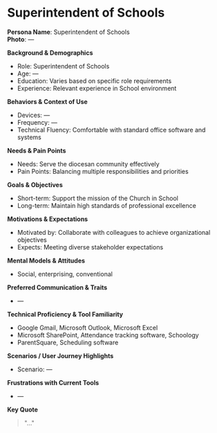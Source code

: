 # Superintendent of Schools

**Persona Name**: Superintendent of Schools  
**Photo**: —  

**Background & Demographics**  
- Role: Superintendent of Schools  
- Age: —  
- Education: Varies based on specific role requirements  
- Experience: Relevant experience in School environment  

**Behaviors & Context of Use**  
- Devices: —  
- Frequency: —  
- Technical Fluency: Comfortable with standard office software and systems  

**Needs & Pain Points**  
- Needs: Serve the diocesan community effectively  
- Pain Points: Balancing multiple responsibilities and priorities  

**Goals & Objectives**  
- Short-term: Support the mission of the Church in School  
- Long-term: Maintain high standards of professional excellence  

**Motivations & Expectations**  
- Motivated by: Collaborate with colleagues to achieve organizational objectives  
- Expects: Meeting diverse stakeholder expectations  

**Mental Models & Attitudes**  
- Social, enterprising, conventional  

**Preferred Communication & Traits**  
- —  

**Technical Proficiency & Tool Familiarity**  
- Google Gmail, Microsoft Outlook, Microsoft Excel  
- Microsoft SharePoint, Attendance tracking software, Schoology  
- ParentSquare, Scheduling software  

**Scenarios / User Journey Highlights**  
- Scenario: —  

**Frustrations with Current Tools**  
- —  

**Key Quote**  
> "…"  